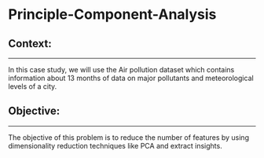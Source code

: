 # Principle-Component-Analysis

## Context:
-----------------------------
In this case study, we will use the Air pollution dataset which contains information about 13 months of data on major pollutants and meteorological levels of a city. 

## Objective: 
-----------------------------
The objective of this problem is to reduce the number of features by using dimensionality reduction techniques like PCA and extract insights. 
